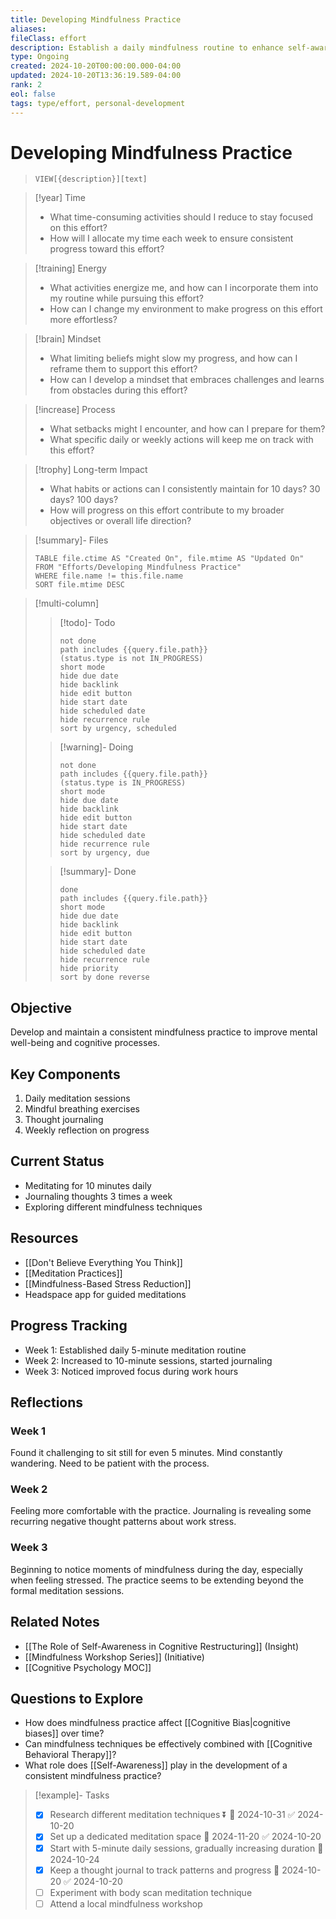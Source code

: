 ```yaml
---
title: Developing Mindfulness Practice
aliases:
fileClass: effort
description: Establish a daily mindfulness routine to enhance self-awareness and cognitive flexibility
type: Ongoing
created: 2024-10-20T00:00:00.000-04:00
updated: 2024-10-20T13:36:19.589-04:00
rank: 2
eol: false
tags: type/effort, personal-development
---
```


# Developing Mindfulness Practice

> `VIEW[{description}][text]`


> [!year] Time
> - What time-consuming activities should I reduce to stay focused on this effort?
> - How will I allocate my time each week to ensure consistent progress toward this effort?

> [!training] Energy
> - What activities energize me, and how can I incorporate them into my routine while pursuing this effort?
> - How can I change my environment to make progress on this effort more effortless?

> [!brain] Mindset
> - What limiting beliefs might slow my progress, and how can I reframe them to support this effort?
> - How can I develop a mindset that embraces challenges and learns from obstacles during this effort?

> [!increase] Process
> - What setbacks might I encounter, and how can I prepare for them?
> - What specific daily or weekly actions will keep me on track with this effort?

> [!trophy] Long-term Impact
> - What habits or actions can I consistently maintain for 10 days? 30 days? 100 days?
> - How will progress on this effort contribute to my broader objectives or overall life direction?


> [!summary]- Files
>
> ```dataview
> TABLE file.ctime AS "Created On", file.mtime AS "Updated On"
> FROM "Efforts/Developing Mindfulness Practice"
> WHERE file.name != this.file.name
> SORT file.mtime DESC
> ```

> [!multi-column]
>
> > [!todo]- Todo
>> ```tasks
>> not done
>> path includes {{query.file.path}}
>> (status.type is not IN_PROGRESS)
>> short mode
>> hide due date
>> hide backlink
>> hide edit button
>> hide start date
>> hide scheduled date
>> hide recurrence rule
>> sort by urgency, scheduled
>> ```
>
> > [!warning]- Doing
>> ```tasks
>> not done
>> path includes {{query.file.path}}
>> (status.type is IN_PROGRESS)
>> short mode
>> hide due date
>> hide backlink
>> hide edit button
>> hide start date
>> hide scheduled date
>> hide recurrence rule
>> sort by urgency, due
>> ```
>
> > [!summary]- Done
>> ```tasks
>> done
>> path includes {{query.file.path}}
>> short mode
>> hide due date
>> hide backlink
>> hide edit button
>> hide start date
>> hide scheduled date
>> hide recurrence rule
>> hide priority
>> sort by done reverse
>> ```

## Objective

Develop and maintain a consistent mindfulness practice to improve mental well-being and cognitive processes.

## Key Components

1. Daily meditation sessions
2. Mindful breathing exercises
3. Thought journaling
4. Weekly reflection on progress

## Current Status

- Meditating for 10 minutes daily
- Journaling thoughts 3 times a week
- Exploring different mindfulness techniques

## Resources

- [[Don't Believe Everything You Think]]
- [[Meditation Practices]]
- [[Mindfulness-Based Stress Reduction]]
- Headspace app for guided meditations

## Progress Tracking

- Week 1: Established daily 5-minute meditation routine
- Week 2: Increased to 10-minute sessions, started journaling
- Week 3: Noticed improved focus during work hours

## Reflections

### Week 1

Found it challenging to sit still for even 5 minutes. Mind constantly wandering. Need to be patient with the process.

### Week 2

Feeling more comfortable with the practice. Journaling is revealing some recurring negative thought patterns about work stress.

### Week 3

Beginning to notice moments of mindfulness during the day, especially when feeling stressed. The practice seems to be extending beyond the formal meditation sessions.

## Related Notes

- [[The Role of Self-Awareness in Cognitive Restructuring]] (Insight)
- [[Mindfulness Workshop Series]] (Initiative)
- [[Cognitive Psychology MOC]]

## Questions to Explore

- How does mindfulness practice affect [[Cognitive Bias|cognitive biases]] over time?
- Can mindfulness techniques be effectively combined with [[Cognitive Behavioral Therapy]]?
- What role does [[Self-Awareness]] play in the development of a consistent mindfulness practice?

> [!example]- Tasks
> - [x] Research different meditation techniques ⏬ 📅 2024-10-31 ✅ 2024-10-20
> - [x] Set up a dedicated meditation space 📅 2024-11-20 ✅ 2024-10-20
> - [x] Start with 5-minute daily sessions, gradually increasing duration 🛫 2024-10-24
> - [x] Keep a thought journal to track patterns and progress 📅 2024-10-20 ✅ 2024-10-20
> - [ ] Experiment with body scan meditation technique
> - [ ] Attend a local mindfulness workshop
